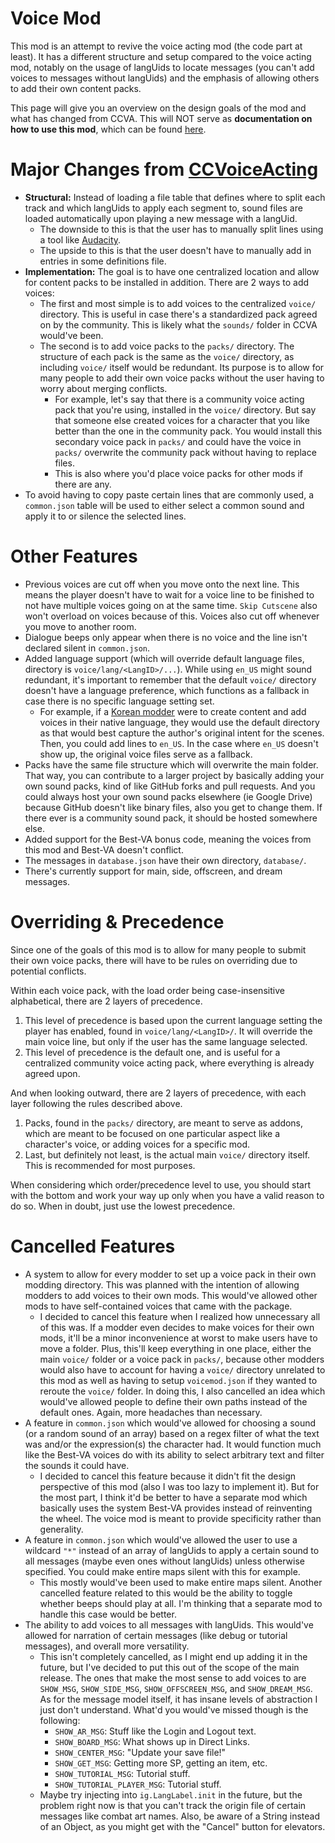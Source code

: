 # Voice Mod
This mod is an attempt to revive the voice acting mod (the code part at least). It has a different structure and setup compared to the voice acting mod, notably on the usage of langUids to locate messages (you can't add voices to messages without langUids) and the emphasis of allowing others to add their own content packs.

This page will give you an overview on the design goals of the mod and what has changed from CCVA. This will NOT serve as **documentation on how to use this mod**, which can be found [here](https://github.com/WatDuhHekBro/voice-mod/blob/master/Documentation.md).

# Major Changes from [CCVoiceActing](https://github.com/CCDirectLink/CCVoiceacting)
- **Structural:** Instead of loading a file table that defines where to split each track and which langUids to apply each segment to, sound files are loaded automatically upon playing a new message with a langUid.
	- The downside to this is that the user has to manually split lines using a tool like [Audacity](https://www.audacityteam.org/).
	- The upside to this is that the user doesn't have to manually add in entries in some definitions file.
- **Implementation:** The goal is to have one centralized location and allow for content packs to be installed in addition. There are 2 ways to add voices:
	- The first and most simple is to add voices to the centralized `voice/` directory. This is useful in case there's a standardized pack agreed on by the community. This is likely what the `sounds/` folder in CCVA would've been.
	- The second is to add voice packs to the `packs/` directory. The structure of each pack is the same as the `voice/` directory, as including `voice/` itself would be redundant. Its purpose is to allow for many people to add their own voice packs without the user having to worry about merging conflicts.
		- For example, let's say that there is a community voice acting pack that you're using, installed in the `voice/` directory. But say that someone else created voices for a character that you like better than the one in the community pack. You would install this secondary voice pack in `packs/` and could have the voice in `packs/` overwrite the community pack without having to replace files.
		- This is also where you'd place voice packs for other mods if there are any.
- To avoid having to copy paste certain lines that are commonly used, a `common.json` table will be used to either select a common sound and apply it to or silence the selected lines.

# Other Features
- Previous voices are cut off when you move onto the next line. This means the player doesn't have to wait for a voice line to be finished to not have multiple voices going on at the same time. `Skip Cutscene` also won't overload on voices because of this. Voices also cut off whenever you move to another room.
- Dialogue beeps only appear when there is no voice and the line isn't declared silent in `common.json`.
- Added language support (which will override default language files, directory is `voice/lang/<LangID>/...`). While using `en_US` might sound redundant, it's important to remember that the default `voice/` directory doesn't have a language preference, which functions as a fallback in case there is no specific language setting set.
	- For example, if a [Korean modder](https://github.com/2hh8899) were to create content and add voices in their native language, they would use the default directory as that would best capture the author's original intent for the scenes. Then, you could add lines to `en_US`. In the case where `en_US` doesn't show up, the original voice files serve as a fallback.
- Packs have the same file structure which will overwrite the main folder. That way, you can contribute to a larger project by basically adding your own sound packs, kind of like GitHub forks and pull requests. And you could always host your own sound packs elsewhere (ie Google Drive) because GitHub doesn't like binary files, also you get to change them. If there ever is a community sound pack, it should be hosted somewhere else.
- Added support for the Best-VA bonus code, meaning the voices from this mod and Best-VA doesn't conflict.
- The messages in `database.json` have their own directory, `database/`.
- There's currently support for main, side, offscreen, and dream messages.

# Overriding & Precedence
Since one of the goals of this mod is to allow for many people to submit their own voice packs, there will have to be rules on overriding due to potential conflicts.

Within each voice pack, with the load order being case-insensitive alphabetical, there are 2 layers of precedence.
1. This level of precedence is based upon the current language setting the player has enabled, found in `voice/lang/<LangID>/`. It will override the main voice line, but only if the user has the same language selected.
2. This level of precedence is the default one, and is useful for a centralized community voice acting pack, where everything is already agreed upon.

And when looking outward, there are 2 layers of precedence, with each layer following the rules described above.
1. Packs, found in the `packs/` directory, are meant to serve as addons, which are meant to be focused on one particular aspect like a character's voice, or adding voices for a specific mod.
2. Last, but definitely not least, is the actual main `voice/` directory itself. This is recommended for most purposes.

When considering which order/precedence level to use, you should start with the bottom and work your way up only when you have a valid reason to do so. When in doubt, just use the lowest precedence.

# Cancelled Features
- A system to allow for every modder to set up a voice pack in their own modding directory. This was planned with the intention of allowing modders to add voices to their own mods. This would've allowed other mods to have self-contained voices that came with the package.
	- I decided to cancel this feature when I realized how unnecessary all of this was. If a modder even decides to make voices for their own mods, it'll be a minor inconvenience at worst to make users have to move a folder. Plus, this'll keep everything in one place, either the main `voice/` folder or a voice pack in `packs/`, because other modders would also have to account for having a `voice/` directory unrelated to this mod as well as having to setup `voicemod.json` if they wanted to reroute the `voice/` folder. In doing this, I also cancelled an idea which would've allowed people to define their own paths instead of the default ones. Again, more headaches than necessary.
- A feature in `common.json` which would've allowed for choosing a sound (or a random sound of an array) based on a regex filter of what the text was and/or the expression(s) the character had. It would function much like the Best-VA voices do with its ability to select arbitrary text and filter the sounds it could have.
	- I decided to cancel this feature because it didn't fit the design perspective of this mod (also I was too lazy to implement it). But for the most part, I think it'd be better to have a separate mod which basically uses the system Best-VA provides instead of reinventing the wheel. The voice mod is meant to provide specificity rather than generality.
- A feature in `common.json` which would've allowed the user to use a wildcard `"*"` instead of an array of langUids to apply a certain sound to all messages (maybe even ones without langUids) unless otherwise specified. You could make entire maps silent with this for example.
	- This mostly would've been used to make entire maps silent. Another cancelled feature related to this would be the ability to toggle whether beeps should play at all. I'm thinking that a separate mod to handle this case would be better.
- The ability to add voices to all messages with langUids. This would've allowed for narration of certain messages (like debug or tutorial messages), and overall more versatility.
	- This isn't completely cancelled, as I might end up adding it in the future, but I've decided to put this out of the scope of the main release. The ones that make the most sense to add voices to are `SHOW_MSG`, `SHOW_SIDE_MSG`, `SHOW_OFFSCREEN_MSG`, and `SHOW_DREAM_MSG`. As for the message model itself, it has insane levels of abstraction I just don't understand. What'd you would've missed though is the following:
		- `SHOW_AR_MSG`: Stuff like the Login and Logout text.
		- `SHOW_BOARD_MSG`: What shows up in Direct Links.
		- `SHOW_CENTER_MSG`: "Update your save file!"
		- `SHOW_GET_MSG`: Getting more SP, getting an item, etc.
		- `SHOW_TUTORIAL_MSG`: Tutorial stuff.
		- `SHOW_TUTORIAL_PLAYER_MSG`: Tutorial stuff.
	- Maybe try injecting into `ig.LangLabel.init` in the future, but the problem right now is that you can't track the origin file of certain messages like combat art names. Also, be aware of a String instead of an Object, as you might get with the "Cancel" button for elevators.